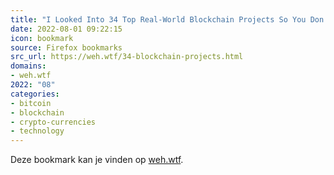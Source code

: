 ```yaml
---
title: "I Looked Into 34 Top Real-World Blockchain Projects So You Don’t Have To | Niko’s Blog"
date: 2022-08-01 09:22:15
icon: bookmark
source: Firefox bookmarks
src_url: https://weh.wtf/34-blockchain-projects.html
domains:
- weh.wtf
2022: "08"
categories:
- bitcoin
- blockchain
- crypto-currencies
- technology
---
```

Deze bookmark kan je vinden op [weh.wtf](https://weh.wtf/34-blockchain-projects.html).
